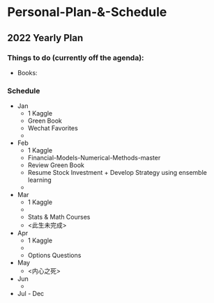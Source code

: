 # Personal-Plan-&-Schedule


## 2022 Yearly Plan

### Things to do (currently off the agenda):
* Books:

### Schedule
* Jan
  * 1 Kaggle
  * Green Book 
  * Wechat Favorites
  * <Educated>
* Feb
  * 1 Kaggle
  * Financial-Models-Numerical-Methods-master
  * Review Green Book
  * Resume Stock Investment + Develop Strategy using ensemble learning
  * <Educated>
* Mar
  * 1 Kaggle
  * <Algorithmic Trading: Winning Strategies and Their Rationale>
  * Stats & Math Courses
  * <此生未完成>
* Apr
  * 1 Kaggle 
  * <Machine Trading: Deploying Computer Algorithms to Conquer the Markets>
  * Options Questions
* May
  * <内心之死>
* Jun
  * <The Wealth of Nations>
* Jul - Dec

